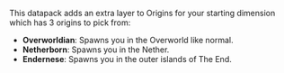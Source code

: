 This datapack adds an extra layer to Origins for your starting dimension which has 3 origins to pick from:

- **Overworldian**: Spawns you in the Overworld like normal.
- **Netherborn**: Spawns you in the Nether.
- **Endernese**: Spawns you in the outer islands of The End.
